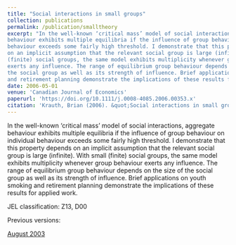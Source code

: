 ```yaml
---
title: "Social interactions in small groups"
collection: publications
permalink: /publication/smalltheory
excerpt: "In the well-known ‘critical mass’ model of social interactions, aggregate
behaviour exhibits multiple equilibria if the influence of group behaviour on individual
behaviour exceeds some fairly high threshold. I demonstrate that this property depends
on an implicit assumption that the relevant social group is large (infinite). With small
(finite) social groups, the same model exhibits multiplicity whenever group behaviour
exerts any influence. The range of equilibrium group behaviour depends on the size of
the social group as well as its strength of influence. Brief applications on youth smoking
and retirement planning demonstrate the implications of these results for applied work."
date: 2006-05-01
venue: 'Canadian Journal of Economics'
paperurl: 'https://doi.org/10.1111/j.0008-4085.2006.00353.x'
citation: 'Krauth, Brian (2006). &quot;Social interactions in small groups.&quot; <i>Canadian Journal of Economics</i>. 39(2).'
---
```

In the well-known ‘critical mass’ model of social interactions, aggregate
behaviour exhibits multiple equilibria if the influence of group behaviour on individual
behaviour exceeds some fairly high threshold. I demonstrate that this property depends
on an implicit assumption that the relevant social group is large (infinite). With small
(finite) social groups, the same model exhibits multiplicity whenever group behaviour
exerts any influence. The range of equilibrium group behaviour depends on the size of
the social group as well as its strength of influence. Brief applications on youth smoking
and retirement planning demonstrate the implications of these results for applied work.

JEL classification: Z13, D00

Previous versions:

[August 2003](http://www.sfu.ca/~bkrauth/papers/smalltheory.pdf)
